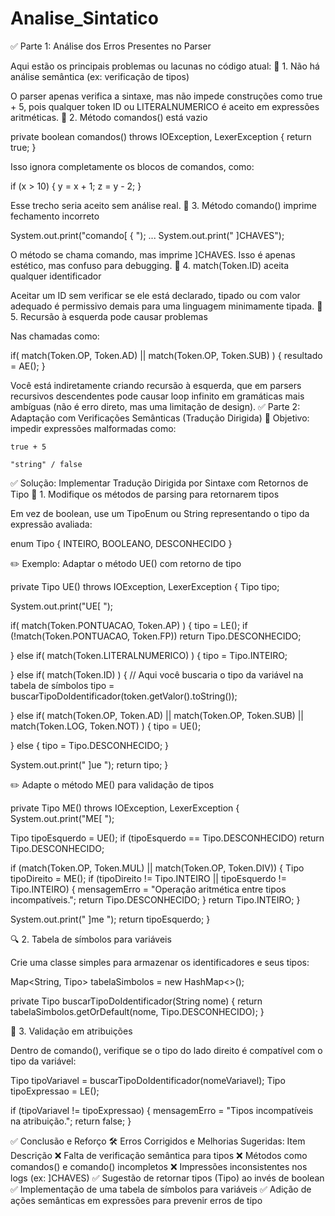 ﻿# Analise_Sintatico
✅ Parte 1: Análise dos Erros Presentes no Parser

Aqui estão os principais problemas ou lacunas no código atual:
🔴 1. Não há análise semântica (ex: verificação de tipos)

O parser apenas verifica a sintaxe, mas não impede construções como true + 5, pois qualquer token ID ou LITERALNUMERICO é aceito em expressões aritméticas.
🔴 2. Método comandos() está vazio

private boolean comandos() throws IOException, LexerException {
  return true;
}

Isso ignora completamente os blocos de comandos, como:

if (x > 10) {
  y = x + 1;
  z = y - 2;
}

Esse trecho seria aceito sem análise real.
🔴 3. Método comando() imprime fechamento incorreto

System.out.print("comando[ { ");
...
System.out.print(" ]CHAVES");

O método se chama comando, mas imprime ]CHAVES. Isso é apenas estético, mas confuso para debugging.
🔴 4. match(Token.ID) aceita qualquer identificador

Aceitar um ID sem verificar se ele está declarado, tipado ou com valor adequado é permissivo demais para uma linguagem minimamente tipada.
🔴 5. Recursão à esquerda pode causar problemas

Nas chamadas como:

if( match(Token.OP, Token.AD) || match(Token.OP, Token.SUB) ) {
  resultado = AE();
}

Você está indiretamente criando recursão à esquerda, que em parsers recursivos descendentes pode causar loop infinito em gramáticas mais ambíguas (não é erro direto, mas uma limitação de design).
✅ Parte 2: Adaptação com Verificações Semânticas (Tradução Dirigida)
🎯 Objetivo: impedir expressões malformadas como:

    true + 5

    "string" / false

✅ Solução: Implementar Tradução Dirigida por Sintaxe com Retornos de Tipo
🔧 1. Modifique os métodos de parsing para retornarem tipos

Em vez de boolean, use um TipoEnum ou String representando o tipo da expressão avaliada:

enum Tipo {
  INTEIRO, BOOLEANO, DESCONHECIDO
}

✏️ Exemplo: Adaptar o método UE() com retorno de tipo

private Tipo UE() throws IOException, LexerException {
  Tipo tipo;

  System.out.print("UE[ ");

  if( match(Token.PONTUACAO, Token.AP) ) {
    tipo = LE();
    if (!match(Token.PONTUACAO, Token.FP)) return Tipo.DESCONHECIDO;
    
  } else if( match(Token.LITERALNUMERICO) ) {
    tipo = Tipo.INTEIRO;

  } else if( match(Token.ID) ) {
    // Aqui você buscaria o tipo da variável na tabela de símbolos
    tipo = buscarTipoDoIdentificador(token.getValor().toString());

  } else if( match(Token.OP, Token.AD) || match(Token.OP, Token.SUB) || match(Token.LOG, Token.NOT) ) {
    tipo = UE();

  } else {
    tipo = Tipo.DESCONHECIDO;
  }

  System.out.print(" ]ue ");
  return tipo;
}

✏️ Adapte o método ME() para validação de tipos

private Tipo ME() throws IOException, LexerException {
  System.out.print("ME[ ");

  Tipo tipoEsquerdo = UE();
  if (tipoEsquerdo == Tipo.DESCONHECIDO) return Tipo.DESCONHECIDO;

  if (match(Token.OP, Token.MUL) || match(Token.OP, Token.DIV)) {
    Tipo tipoDireito = ME();
    if (tipoDireito != Tipo.INTEIRO || tipoEsquerdo != Tipo.INTEIRO) {
      mensagemErro = "Operação aritmética entre tipos incompatíveis.";
      return Tipo.DESCONHECIDO;
    }
    return Tipo.INTEIRO;
  }

  System.out.print(" ]me ");
  return tipoEsquerdo;
}

🔍 2. Tabela de símbolos para variáveis

Crie uma classe simples para armazenar os identificadores e seus tipos:

Map<String, Tipo> tabelaSimbolos = new HashMap<>();

private Tipo buscarTipoDoIdentificador(String nome) {
  return tabelaSimbolos.getOrDefault(nome, Tipo.DESCONHECIDO);
}

🔐 3. Validação em atribuições

Dentro de comando(), verifique se o tipo do lado direito é compatível com o tipo da variável:

Tipo tipoVariavel = buscarTipoDoIdentificador(nomeVariavel);
Tipo tipoExpressao = LE();

if (tipoVariavel != tipoExpressao) {
  mensagemErro = "Tipos incompatíveis na atribuição.";
  return false;
}

✅ Conclusão e Reforço
🛠 Erros Corrigidos e Melhorias Sugeridas:
Item	Descrição
❌	Falta de verificação semântica para tipos
❌	Métodos como comandos() e comando() incompletos
❌	Impressões inconsistentes nos logs (ex: ]CHAVES)
✅	Sugestão de retornar tipos (Tipo) ao invés de boolean
✅	Implementação de uma tabela de símbolos para variáveis
✅	Adição de ações semânticas em expressões para prevenir erros de tipo
